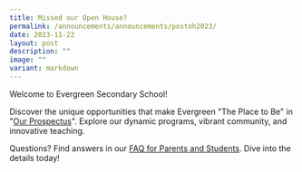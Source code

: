 ```yaml
---
title: Missed our Open House?
permalink: /announcements/announcements/postoh2023/
date: 2023-11-22
layout: post
description: ""
image: ""
variant: markdown
---
```

Welcome to Evergreen Secondary School!

Discover the unique opportunities that make Evergreen "The Place to Be" in "[Our Prospectus](http://for.edu.sg/evgprospectus)". 
Explore our dynamic programs, vibrant community, and innovative teaching. 

Questions? Find answers in our [FAQ for Parents and Students](/files/EVG___FAQ_for_Parents_and_Students_After_PSLE_Result_Release_on_22_Nov_2023__version_22_Nov_2023_.pdf). 
Dive into the details today!